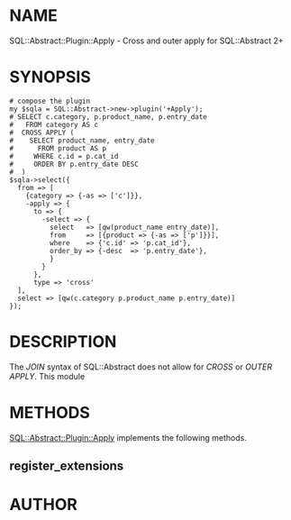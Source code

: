 # NAME

SQL::Abstract::Plugin::Apply - Cross and outer apply for SQL::Abstract 2+

# SYNOPSIS

    # compose the plugin
    my $sqla = SQL::Abstract->new->plugin('+Apply');
    # SELECT c.category, p.product_name, p.entry_date
    #   FROM category AS c
    #  CROSS APPLY (
    #    SELECT product_name, entry_date
    #      FROM product AS p
    #     WHERE c.id = p.cat_id
    #     ORDER BY p.entry_date DESC
    #  )
    $sqla->select({
      from => [
        {category => {-as => ['c']}},
        -apply => {
          to => {
            -select => {
              select   => [qw(product_name entry_date)],
              from     => [{product => {-as => ['p']}}],
              where    => {'c.id' => 'p.cat_id'},
              order_by => {-desc  => 'p.entry_date'},
              }
            }
          },
          type => 'cross'
      ],
      select => [qw(c.category p.product_name p.entry_date)]
    });

# DESCRIPTION

The _JOIN_ syntax of SQL::Abstract does not allow for _CROSS_ or _OUTER_ _APPLY_. This module

# METHODS

[SQL::Abstract::Plugin::Apply](https://metacpan.org/pod/SQL%3A%3AAbstract%3A%3APlugin%3A%3AApply) implements the following methods.

## register\_extensions

# AUTHOR
